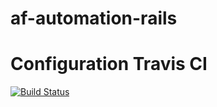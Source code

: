 # af-automation-rails


# Configuration Travis CI
[![Build Status](https://travis-ci.com/wolox-training/af-automation-rails.svg?branch=master)](https://travis-ci.com/wolox-training/af-automation-rails)